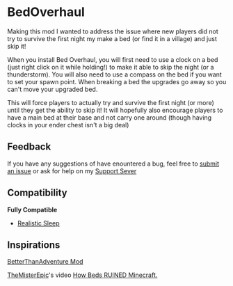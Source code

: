 # BedOverhaul

Making this mod I wanted to address the issue where new players did not try to survive the first night my make a bed (or find it in a village) and just skip it!

When you install Bed Overhaul, you will first need to use a clock on a bed (just right click on it while holding!) to make it able to skip the night (or a thunderstorm). You will also need to use a compass on the bed if you want to set your spawn point. When breaking a bed the upgrades go away so you can't move your upgraded bed.

This will force players to actually try and survive the first night (or more) until they get the ability to skip it! It will hopefully also encourage players to have a main bed at their base and not carry one around (though having clocks in your ender chest isn't a big deal)

## Feedback

If you have any suggestions of have enountered a bug, feel free to [submit an issue](https://github.com/Iru21/BedOverhaul/issues/new) or ask for help on my [Support Sever](https://discord.gg/jrebrmDD5X)

## Compatibility

**Fully Compatible**
- [Realistic Sleep](https://github.com/Steveplays28/realisticsleep)


## Inspirations

[BetterThanAdventure Mod](https://www.minecraftforum.net/forums/mapping-and-modding-java-edition/minecraft-mods/3106066-better-than-adventure-for-beta-1-7-3-timely)

[TheMisterEpic](https://www.youtube.com/@TheMisterEpic)'s video [How Beds RUINED Minecraft.](https://www.youtube.com/watch?v=yTB8qDbfhBg)
